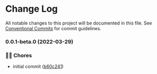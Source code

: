 # Change Log

All notable changes to this project will be documented in this file.
See [Conventional Commits](https://conventionalcommits.org) for commit guidelines.

### 0.0.1-beta.0 (2022-03-29)

### 👨‍💻 Chores

- initial commit ([b60c241](https://github.com/tresdoce/tresdoce-nestjs-toolkit-test/commit/b60c241e33c5e94d0fbcb17e84f189e669dbaa1b))
